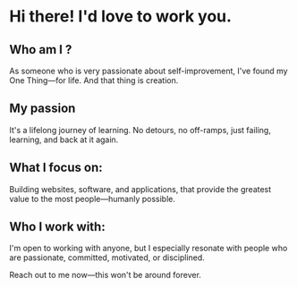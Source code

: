# Hi there! I'd love to work you.

## Who am I ?
As someone who is very passionate about self-improvement, I've found my One Thing—for life.
And that thing is creation.

## My passion
It's a lifelong journey of learning.
No detours, no off-ramps, just failing, learning, and back at it again.

## What I focus on:
Building websites, software, and applications, that provide the greatest value to the most people—humanly possible.

## Who I work with:
I'm open to working with anyone, but I especially resonate with people who are passionate, committed, motivated, or disciplined.

Reach out to me now—this won't be around forever.
